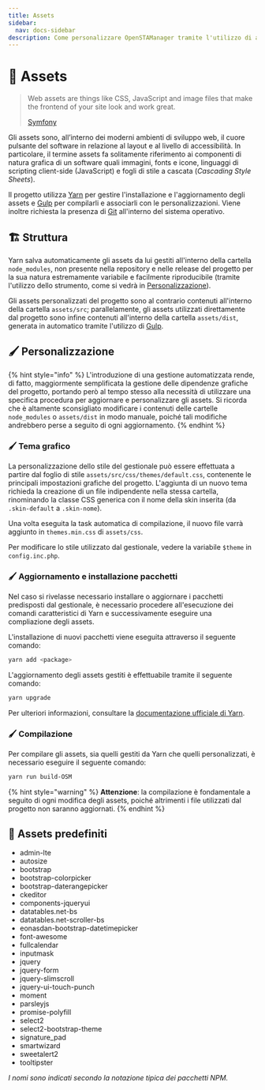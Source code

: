```yaml
---
title: Assets
sidebar:
  nav: docs-sidebar
description: Come personalizzare OpenSTAManager tramite l'utilizzo di assets
---
```


# 💾 Assets

> Web assets are things like CSS, JavaScript and image files that make the frontend of your site look and work great.
>
> [Symfony](http://symfony.com/doc/current/best\_practices/web-assets.html)

Gli assets sono, all’interno dei moderni ambienti di sviluppo web, il cuore pulsante del software in relazione al layout e al livello di accessibilità. In particolare, il termine assets fa solitamente riferimento ai componenti di natura grafica di un software quali immagini, fonts e icone, linguaggi di scripting client-side (JavaScript) e fogli di stile a cascata (_Cascading Style Sheets_).

Il progetto utilizza [Yarn](https://yarnpkg.com/) per gestire l'installazione e l'aggiornamento degli assets e [Gulp](http://gulpjs.com/) per compilarli e associarli con le personalizzazioni. Viene inoltre richiesta la presenza di [Git](https://git-scm.com/) all'interno del sistema operativo.

## 🏗️ Struttura

Yarn salva automaticamente gli assets da lui gestiti all'interno della cartella `node_modules`, non presente nella repository e nelle release del progetto per la sua natura estremamente variabile e facilmente riproducibile (tramite l'utilizzo dello strumento, come si vedrà in [Personalizzazione](assets.md#personalizzazione)).

Gli assets personalizzati del progetto sono al contrario contenuti all'interno della cartella `assets/src`; parallelamente, gli assets utilizzati direttamente dal progetto sono infine contenuti all'interno della cartella `assets/dist`, generata in automatico tramite l'utilizzo di [Gulp](http://gulpjs.com/).

## 🖌️ Personalizzazione

{% hint style="info" %}
L'introduzione di una gestione automatizzata rende, di fatto, maggiormente semplificata la gestione delle dipendenze grafiche del progetto, portando però al tempo stesso alla necessità di utilizzare una specifica procedura per aggiornare e personalizzare gli assets. Si ricorda che è altamente sconsigliato modificare i contenuti delle cartelle `node_modules` o `assets/dist` in modo manuale, poiché tali modifiche andrebbero perse a seguito di ogni aggiornamento.
{% endhint %}

### 🖌️ Tema grafico

La personalizzazione dello stile del gestionale può essere effettuata a partire dal foglio di stile `assets/src/css/themes/default.css`, contenente le principali impostazioni grafiche del progetto. L'aggiunta di un nuovo tema richieda la creazione di un file indipendente nella stessa cartella, rinominando la classe CSS generica con il nome della skin inserita (da `.skin-default` a `.skin-nome`).

Una volta eseguita la task automatica di compilazione, il nuovo file varrà aggiunto in `themes.min.css` di `assets/css`.

Per modificare lo stile utilizzato dal gestionale, vedere la variabile `$theme` in `config.inc.php`.

### 🖌️ Aggiornamento e installazione pacchetti

Nel caso si rivelasse necessario installare o aggiornare i pacchetti predisposti dal gestionale, è necessario procedere all'esecuzione dei comandi caratteristici di Yarn e successivamente eseguire una compliazione degli assets.

L'installazione di nuovi pacchetti viene eseguita attraverso il seguente comando:

```bash
yarn add <package>
```

L'aggiornamento degli assets gestiti è effettuabile tramite il seguente comando:

```bash
yarn upgrade
```

Per ulteriori informazioni, consultare la [documentazione ufficiale di Yarn](https://yarnpkg.com/en/docs).

### 🖌️ Compilazione

Per compilare gli assets, sia quelli gestiti da Yarn che quelli personalizzati, è necessario eseguire il seguente comando:

```bash
yarn run build-OSM
```

{% hint style="warning" %}
**Attenzione**: la compilazione è fondamentale a seguito di ogni modifica degli assets, poiché altrimenti i file utilizzati dal progetto non saranno aggiornati.
{% endhint %}

## 🎈 Assets predefiniti

* admin-lte
* autosize
* bootstrap
* bootstrap-colorpicker
* bootstrap-daterangepicker
* ckeditor
* components-jqueryui
* datatables.net-bs
* datatables.net-scroller-bs
* eonasdan-bootstrap-datetimepicker
* font-awesome
* fullcalendar
* inputmask
* jquery
* jquery-form
* jquery-slimscroll
* jquery-ui-touch-punch
* moment
* parsleyjs
* promise-polyfill
* select2
* select2-bootstrap-theme
* signature\_pad
* smartwizard
* sweetalert2
* tooltipster

_I nomi sono indicati secondo la notazione tipica dei pacchetti NPM._
